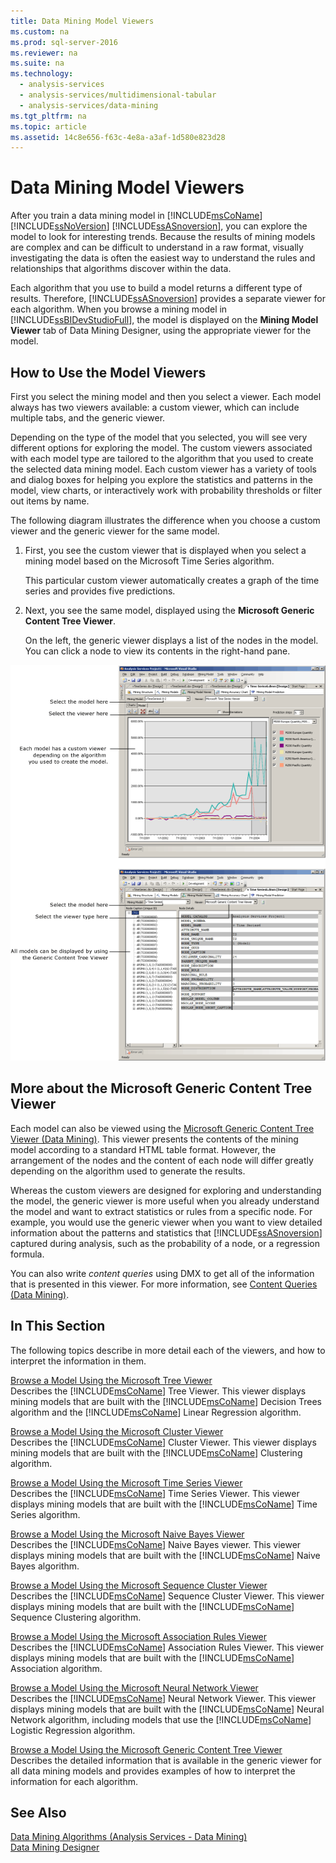 ```yaml
---
title: Data Mining Model Viewers
ms.custom: na
ms.prod: sql-server-2016
ms.reviewer: na
ms.suite: na
ms.technology: 
  - analysis-services
  - analysis-services/multidimensional-tabular
  - analysis-services/data-mining
ms.tgt_pltfrm: na
ms.topic: article
ms.assetid: 14c8e656-f63c-4e8a-a3af-1d580e823d28
---
```

# Data Mining Model Viewers
  After you train a data mining model in [!INCLUDE[msCoName](../../Token/Other/msCoName_md.md)] [!INCLUDE[ssNoVersion](../../Token/Other/ssNoVersion_md.md)] [!INCLUDE[ssASnoversion](../../Token/Other/ssASnoversion_md.md)], you can explore the model to look for interesting trends. Because the results of mining models are complex and can be difficult to understand in a raw format, visually investigating the data is often the easiest way to understand the rules and relationships that algorithms discover within the data.  
  
 Each algorithm that you use to build a model returns a different type of results. Therefore, [!INCLUDE[ssASnoversion](../../Token/Other/ssASnoversion_md.md)] provides a separate viewer for each algorithm. When you browse a mining model in [!INCLUDE[ssBIDevStudioFull](../../Token/Other/ssBIDevStudioFull_md.md)], the model is displayed on the **Mining Model Viewer** tab of Data Mining Designer, using the appropriate viewer for the model.  
  
## How to Use the Model Viewers  
 First you select the mining model and then you select a viewer. Each model always has two viewers available: a custom viewer, which can include multiple tabs, and the generic viewer.  
  
 Depending on the type of the model that you selected, you will see very different options for exploring the model. The custom viewers associated with each model type are tailored to the algorithm that you used to create the selected data mining model. Each custom viewer has a variety of tools and dialog boxes for helping you explore the statistics and patterns in the model, view charts, or interactively work with probability thresholds or filter out items by name.  
  
 The following diagram illustrates the difference when you choose a custom viewer and the generic viewer for the same model.  
  
1.  First, you see the custom viewer that is displayed when you select a mining model based on the Microsoft Time Series algorithm.  
  
     This particular custom viewer automatically creates a graph of the time series and provides five predictions.  
  
2.  Next, you see the same model, displayed using the **Microsoft Generic Content Tree Viewer**.  
  
     On the left, the generic viewer displays a list of the nodes in the model. You can click a node to view its contents in the right\-hand pane.  
  
 ![Overview of mining model designer](../../Images/Image/ImageNotContaina/generic_mining_model_tab1.gif "generic_mining_model_tab1")  
  
## More about the Microsoft Generic Content Tree Viewer  
 Each model can also be viewed using the [Microsoft Generic Content Tree Viewer &#40;Data Mining&#41;](../../Topics/TopicNameNotContainA/Microsoft-Generic-Content-Tree-Viewer--Data-Mining-.md). This viewer presents the contents of the mining model according to a standard HTML table format. However, the arrangement of the nodes and the content of each node will differ greatly depending on the algorithm used to generate the results.  
  
 Whereas the custom viewers are designed for exploring and understanding the model, the generic viewer is more useful when you already understand the model and want to extract statistics or rules from a specific node. For example, you would use the generic viewer when you want to view detailed information about the patterns and statistics that [!INCLUDE[ssASnoversion](../../Token/Other/ssASnoversion_md.md)] captured during analysis, such as the probability of a node, or a regression formula.  
  
 You can also write *content queries* using DMX to get all of the information that is presented in this viewer. For more information, see [Content Queries &#40;Data Mining&#41;](../../Topics/TopicNameNotContainA/Content-Queries--Data-Mining-.md).  
  
## In This Section  
 The following topics describe in more detail each of the viewers, and how to interpret the information in them.  
  
 [Browse a Model Using the Microsoft Tree Viewer](../../Topics/TopicNameContainA/Browse-a-Model-Using-the-Microsoft-Tree-Viewer.md)  
 Describes the [!INCLUDE[msCoName](../../Token/Other/msCoName_md.md)] Tree Viewer. This viewer displays mining models that are built with the [!INCLUDE[msCoName](../../Token/Other/msCoName_md.md)] Decision Trees algorithm and the [!INCLUDE[msCoName](../../Token/Other/msCoName_md.md)] Linear Regression algorithm.  
  
 [Browse a Model Using the Microsoft Cluster Viewer](../../Topics/TopicNameContainA/Browse-a-Model-Using-the-Microsoft-Cluster-Viewer.md)  
 Describes the [!INCLUDE[msCoName](../../Token/Other/msCoName_md.md)] Cluster Viewer. This viewer displays mining models that are built with the [!INCLUDE[msCoName](../../Token/Other/msCoName_md.md)] Clustering algorithm.  
  
 [Browse a Model Using the Microsoft Time Series Viewer](../../Topics/TopicNameContainA/Browse-a-Model-Using-the-Microsoft-Time-Series-Viewer.md)  
 Describes the [!INCLUDE[msCoName](../../Token/Other/msCoName_md.md)] Time Series Viewer. This viewer displays mining models that are built with the [!INCLUDE[msCoName](../../Token/Other/msCoName_md.md)] Time Series algorithm.  
  
 [Browse a Model Using the Microsoft Naive Bayes Viewer](../../Topics/TopicNameContainA/Browse-a-Model-Using-the-Microsoft-Naive-Bayes-Viewer.md)  
 Describes the [!INCLUDE[msCoName](../../Token/Other/msCoName_md.md)] Naive Bayes viewer. This viewer displays mining models that are built with the [!INCLUDE[msCoName](../../Token/Other/msCoName_md.md)] Naive Bayes algorithm.  
  
 [Browse a Model Using the Microsoft Sequence Cluster Viewer](../../Topics/TopicNameContainA/Browse-a-Model-Using-the-Microsoft-Sequence-Cluster-Viewer.md)  
 Describes the [!INCLUDE[msCoName](../../Token/Other/msCoName_md.md)] Sequence Cluster Viewer. This viewer displays mining models that are built with the [!INCLUDE[msCoName](../../Token/Other/msCoName_md.md)] Sequence Clustering algorithm.  
  
 [Browse a Model Using the Microsoft Association Rules Viewer](../../Topics/TopicNameContainA/Browse-a-Model-Using-the-Microsoft-Association-Rules-Viewer.md)  
 Describes the [!INCLUDE[msCoName](../../Token/Other/msCoName_md.md)] Association Rules Viewer. This viewer displays mining models that are built with the [!INCLUDE[msCoName](../../Token/Other/msCoName_md.md)] Association algorithm.  
  
 [Browse a Model Using the Microsoft Neural Network Viewer](../../Topics/TopicNameContainA/Browse-a-Model-Using-the-Microsoft-Neural-Network-Viewer.md)  
 Describes the [!INCLUDE[msCoName](../../Token/Other/msCoName_md.md)] Neural Network Viewer. This viewer displays mining models that are built with the [!INCLUDE[msCoName](../../Token/Other/msCoName_md.md)] Neural Network algorithm, including models that use the [!INCLUDE[msCoName](../../Token/Other/msCoName_md.md)] Logistic Regression algorithm.  
  
 [Browse a Model Using the Microsoft Generic Content Tree Viewer](../../Topics/TopicNameContainA/Browse-a-Model-Using-the-Microsoft-Generic-Content-Tree-Viewer.md)  
 Describes the detailed information that is available in the generic viewer for all data mining models and provides examples of how to interpret the information for each algorithm.  
  
## See Also  
 [Data Mining Algorithms &#40;Analysis Services - Data Mining&#41;](../../Topics/TopicNameNotContainA/Data-Mining-Algorithms--Analysis-Services---Data-Mining-.md)   
 [Data Mining Designer](../../Topics/TopicNameNotContainA/Data-Mining-Designer.md)  
  
  